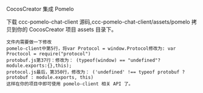  CocosCreator 集成 Pomelo 

下载 ccc-pomelo-chat-client 源码,ccc-pomelo-chat-client/assets/pomelo 拷贝到你的 CocosCreator 项目 assets 目录下。
```
文件内需要做一下修改
pomelo-client中第5行，将var Protocol = window.Protocol修改为: var Proctocol = require("protocol")
protobuf.js第37行：修改为： (typeof(window) == "undefined"? module.exports:{},this);
protocol.js最后，第350行，修改为： ('undefined' !== typeof protobuf ? protobuf : module.exports, this)
这样在你的项目中即可使用 pomelo-client 相关 API 了。
```
